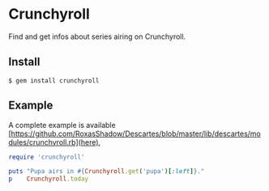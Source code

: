 Crunchyroll
===========
Find and get infos about series airing on Crunchyroll.

Install
------
`$ gem install crunchyroll`

Example
-------
A complete example is available [https://github.com/RoxasShadow/Descartes/blob/master/lib/descartes/modules/crunchyroll.rb](here),

```ruby
require 'crunchyroll'

puts "Pupa airs in #{Crunchyroll.get('pupa')[:left]}."
p    Crunchyroll.today
```
